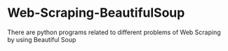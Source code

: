 # Web-Scraping-BeautifulSoup
There are python programs related to different problems of Web Scraping by using Beautiful Soup

